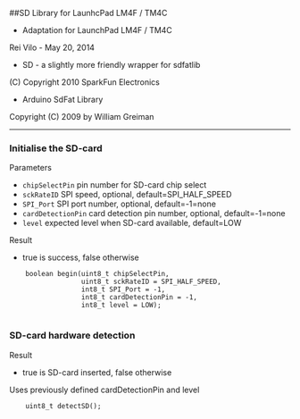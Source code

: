 ##SD Library for LaunhcPad LM4F / TM4C


* Adaptation for LaunchPad LM4F / TM4C

Rei Vilo - May 20, 2014

* SD - a slightly more friendly wrapper for sdfatlib

(C) Copyright 2010 SparkFun Electronics

* Arduino SdFat Library

Copyright (C) 2009 by William Greiman


----

### Initialise the SD-card

Parameters

* `chipSelectPin` pin number for SD-card chip select
* `sckRateID` SPI speed, optional, default=SPI_HALF_SPEED
* `SPI_Port` SPI port number, optional, default=-1=none
* `cardDetectionPin` card detection pin number, optional, default=-1=none
* `level` expected level when SD-card available, default=LOW

Result

* true is success, false otherwise

```
    boolean begin(uint8_t chipSelectPin,
                  uint8_t sckRateID = SPI_HALF_SPEED,
                  int8_t SPI_Port = -1,
                  int8_t cardDetectionPin = -1,
                  int8_t level = LOW);
    
```

### SD-card hardware detection

Result

* true is SD-card inserted, false otherwise

Uses previously defined cardDetectionPin and level

```
    uint8_t detectSD();
```